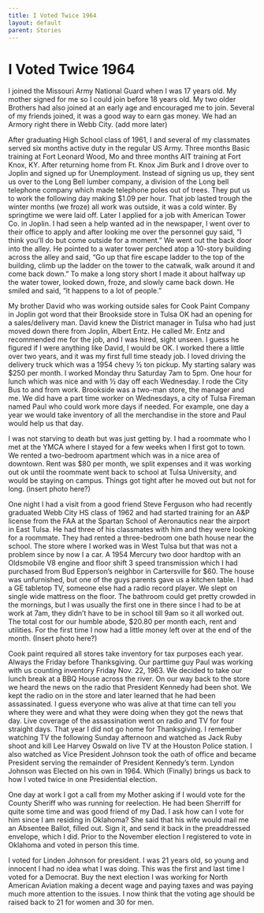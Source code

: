 ```yaml
---
title: I Voted Twice 1964
layout: default
parent: Stories
---
```


# I Voted Twice 1964

I joined the Missouri Army National Guard when I was 17 years old. My mother signed for me so I could join before 18 years old. My two older Brothers had also joined at an early age and encouraged me to join. Several of my friends joined, it was a good way to earn gas money. We had an Armory right there in Webb City. (add more later)

After graduating High School class of 1961, I and several of my classmates served six months active duty in the regular US Army. Three months Basic training at Fort Leonard Wood, Mo and three months AIT training at Fort Knox, KY. After returning home from Ft. Knox Jim Burk and I drove over to Joplin and signed up for Unemployment. Instead of signing us up, they sent us over to the Long Bell lumber company, a division of the Long bell telephone company which made telephone poles out of trees. They put us to work the following day making $1.09 per hour. That job lasted trough the winter months (we froze) all work was outside, it was a cold winter. By springtime we were laid off. Later I applied for a job with American Tower Co. in Joplin. I had seen a help wanted ad in the newspaper, I went over to their office to apply and after looking me over the personnel guy said, “I think you’ll do but come outside for a moment.” We went out the back door into the alley.  He pointed to a water tower perched atop a 10-story building across the alley and said, “Go up that fire escape ladder to the top of the building, climb up the ladder on the tower to the catwalk, walk around it and come back down.” To make a long story short I made it about halfway up the water tower, looked down, froze, and slowly came back down.  He smiled and said, “it happens to a lot of people.”

 My brother David who was working outside sales for Cook Paint Company in Joplin got word that their Brookside store in Tulsa OK had an opening for a sales/delivery man. David knew the District manager in Tulsa who had just moved down there from Joplin, Albert Entz.  He called Mr. Entz and recommended me for the job, and I was hired, sight unseen. I guess he figured if I were anything like David, I would be OK. I worked there a little over two years, and it was my first full time steady job. I loved driving the delivery truck which was a 1954 chevy ½ ton pickup. My starting salary was $250 per month. I worked Monday thru Saturday 7am to 5pm. One hour for lunch which was nice and with ½ day off each Wednesday. I rode the City Bus to and from work. Brookside was a two-man store, the manager and me. We did have a part time worker on Wednesdays, a city of Tulsa Fireman named Paul who could work more days if needed. For example, one day a year we would take inventory of all the merchandise in the store and Paul would help us that day.

I was not starving to death but was just getting by. I had a roommate who I met at the YMCA where I stayed for a few weeks when I first got to town. We rented a two-bedroom apartment which was in a nice area of downtown. Rent was $80 per month, we split expenses and it was working out ok until the roommate went back to school at Tulsa University, and would be staying on campus. Things got tight after he moved out but not for long.    (insert photo here?)

One night I had a visit from a good friend Steve Ferguson who had recently graduated Webb City HS class of 1962 and had started training for an A&P license from the FAA at the Spartan School of Aeronautics near the airport in East Tulsa. He had three of his classmates with him and they were looking for a roommate. They had rented a three-bedroom one bath house near the school.  The store where I worked was in West Tulsa but that was not a problem since by now I a car. A 1954 Mercury two door hardtop with an Oldsmobile V8 engine and floor shift 3 speed transmission which I had purchased from Bud Epperson’s neighbor in Cartersville for $60. The house was unfurnished, but one of the guys parents gave us a kitchen table. I had a GE tabletop TV, someone else had a radio record player. We slept on single wide mattress on the floor. The bathroom could get pretty crowded in the mornings, but I was usually the first one in there since I had to be at work at 7am, they didn’t have to be in school till 9am so it all worked out. The total cost for our humble abode, $20.80 per month each, rent and utilities. For the first time I now had a little money left over at the end of the month. (Insert photo here?)

Cook paint required all stores take inventory for tax purposes each year. Always the Friday before Thanksgiving. Our parttime guy Paul was working with us counting inventory Friday Nov. 22, 1963. We decided to take our lunch break at a BBQ House across the river. On our way back to the store we heard the news on the radio that President Kennedy had been shot. We kept the radio on in the store and later learned that he had been assassinated. I guess everyone who was alive at that time can tell you where they were and what they were doing when they got the news that day. Live coverage of the assassination went on radio and TV for four straight days. That year I did not go home for Thanksgiving. I remember watching TV the following Sunday afternoon and watched as Jack Ruby shoot and kill Lee Harvey Oswald on live TV at the Houston Police station. I also watched as Vice President Johnson took the oath of office and became President serving the remainder of President Kennedy’s term.  Lyndon Johnson was Elected on his own in 1964. Which (Finally) brings us back to how I voted twice in one Presidential election.

One day at work I got a call from my Mother asking if I would vote for the County Sheriff who was running for reelection.  He had been Sherriff for quite some time and was good friend of my Dad. I ask how can I vote for him since I am residing in Oklahoma? She said that his wife would mail me an Absentee Ballot, filled out. Sign it, and send it back in the preaddressed envelope, which I did. Prior to the November election I registered to vote in Oklahoma and voted in person this time.

I voted for Linden Johnson for president. I was 21 years old, so young and innocent I had no idea what I was doing.  This was the first and last time I voted for a Democrat. Buy the next election I was working for North American Aviation making a decent wage and paying taxes and was paying much more attention to the issues.  I now think that the voting age should be raised back to 21 for women and 30 for men.
